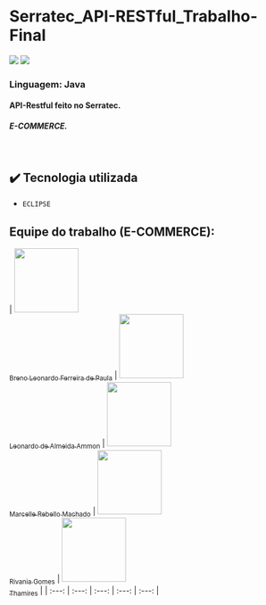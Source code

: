# Serratec_API-RESTful_Trabalho-Final

<img src="https://img.shields.io/badge/Version-1.0.0-darkblue"/> <img src="https://img.shields.io/badge/Release%20Date-october__25?-darkviolet">
             
<h3> Linguagem: Java </h3>
 
 <h4> API-Restful feito no Serratec. </h4>
<h5> E-COMMERCE. </h5>
<br>
              
 ## :heavy_check_mark: Tecnologia utilizada
- `ECLIPSE `

## Equipe do trabalho (E-COMMERCE):

| [<img src="https://avatars.githubusercontent.com/u/72474294?v=4" width=115><br><sub>Breno Leonardo Ferreira de Paula</sub>](https://github.com/BrenoLeonardo) |  [<img 
src="https://avatars.githubusercontent.com/u/69130377?v=4" width=115><br><sub>Leonardo de Almeida Ammon</sub>](https://github.com/unamon) |  [<img 
src="https://avatars.githubusercontent.com/u/110869578?v=4" width=115><br><sub>Marcelle Rebello Machado</sub>](https://github.com/MarcelleMachado) |  [<img 
src="https://avatars.githubusercontent.com/u/106483714?v=4" width=115><br><sub>Rivania Gomes</sub>](https://github.com/RivaniaGomes) |  [<img 
src="https://avatars.githubusercontent.com/u/110869558?v=4" width=115><br><sub>Thamires</sub>](https://github.com/ThamiresOD) | 
| :---: | :---: | :---: | :---: | :---: |
